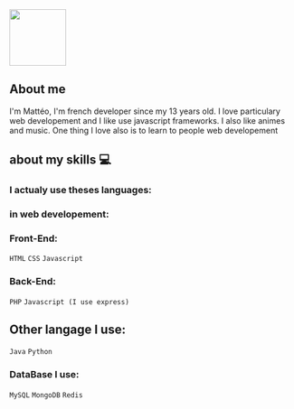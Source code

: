 <img src="https://i.imgur.com/LA3TK0j.gif" width="100">

## About me

I'm Mattéo, I'm french developer since my 13 years old. I love particulary web developement and I like use javascript frameworks. I also like animes and music. 
One thing I love also is to learn to people web developement

## about my skills 💻

### I actualy use theses languages:

### in web developement:
### Front-End:
`HTML`
`CSS`
`Javascript`

### Back-End:
`PHP`
`Javascript (I use express)`

## Other langage I use:
`Java` `Python`

### DataBase I use:
`MySQL`
`MongoDB`
`Redis`
